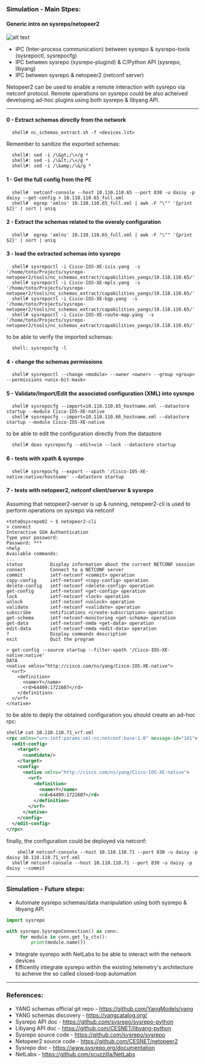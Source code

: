 ### Simulation - Main Stpes:

#### Generic intro on sysrepo/netopeer2
![alt text](https://www.sysrepo.org/diagram.png "sysrepo")

- IPC (Inter-process communication) between sysrepo & sysrepo-tools (sysrepoctl, sysrepocfg)
- IPC between sysrepo (sysrepo-plugind) & C/Python API (sysrepo, libyang)
- IPC between sysrepo & netopeer2 (netconf server)

Netopeer2 can be used to enable a remote interaction with sysrepo via netconf protocol.
Remote operations on sysrepo could be also acheived developing ad-hoc plugins using both sysrepo & libyang API.

---

#### 0 - Extract schemas directly from the network
```shell
  shell# nc_schemas_extract.sh -f <devices.lst> 
```
Remember to sanitize the exported schemas:
```shell
  shell#: sed -i /\&gt;/\>/g *
  shell#: sed -i /\&lt;/\</g *
  shell#: sed -i /\&amp;/\&/g *
```

#### 1 - Get the full config from the PE
```shell
  shell#  netconf-console --host 10.110.110.65 --port 830 -u daisy -p daisy --get-config > 10.110.110.65_full.xml
  shell#  egrep 'xmlns' 10.110.110.65_full.xml | awk -F "\"" '{print $2}' | sort | uniq
```

#### 2 - Extract the schemas related to the overaly configuration
```shell
  shell#  egrep 'xmlns' 10.110.110.65_full.xml | awk -F "\"" '{print $2}' | sort | uniq
```

#### 3 - load the extracted schemas into sysrepo
```shell
  shell# sysrepoctl -i Cisco-IOS-XE-isis.yang  -s '/home/toto/Projects/sysrepo-netopeer2/tools/nc_schemas_extract/capabilities_yangs/10.110.110.65/'
  shell# sysrepoctl -i Cisco-IOS-XE-mpls.yang  -s '/home/toto/Projects/sysrepo-netopeer2/tools/nc_schemas_extract/capabilities_yangs/10.110.110.65/'
  shell# sysrepoctl -i Cisco-IOS-XE-bgp.yang  -s '/home/toto/Projects/sysrepo-netopeer2/tools/nc_schemas_extract/capabilities_yangs/10.110.110.65/'
  shell# sysrepoctl -i Cisco-IOS-XE-route-map.yang  -s '/home/toto/Projects/sysrepo-netopeer2/tools/nc_schemas_extract/capabilities_yangs/10.110.110.65/'
```
to be able to verify the imported schemas:
```shell
  shell: sysrepocfg -l
```

#### 4 - change the schemas permissions
```shell
  shell# sysrepoctl --change <module> --owner <owner> --group <group> --permissions <unix-bit-mask>
```

#### 5 - Validate/Import/Edit the associated configuration (XML) into sysrepo
```shell
  shell# sysrepocfg --import=10.110.110.65_hostname.xml --datastore startup --module Cisco-IOS-XE-native   
  shell# sysrepocfg --import=10.110.110.66_hostname.xml --datastore startup --module Cisco-IOS-XE-native   
```
to be able to edit the configuration directly from the datastore
```shell
  shell# doas sysrepocfg --edit=vim --lock --datastore startup
```

#### 6 - tests with xpath & sysrepo
```shell
  shell# sysrepocfg --export --xpath '/Cisco-IOS-XE-native:native/hostname' --datastore startup
```

#### 7 - tests with netopeer2, netconf client/server & sysrepo
Assuming that netopeer2-server is up & running, netopeer2-cli is used to perform operations on sysrepo via netconf
```shell
+toto@sysrepo02 ~ $ netopeer2-cli
> connect
Interactive SSH Authentication
Type your password:
Password: ***
>help
Available commands:
...
status          Display information about the current NETCONF session
connect         Connect to a NETCONF server
commit          ietf-netconf <commit> operation
copy-config     ietf-netconf <copy-config> operation
delete-config   ietf-netconf <delete-config> operation
get-config      ietf-netconf <get-config> operation
lock            ietf-netconf <lock> operation
unlock          ietf-netconf <unlock> operation
validate        ietf-netconf <validate> operation
subscribe       notifications <create-subscription> operation
get-schema      ietf-netconf-monitoring <get-schema> operation
get-data        ietf-netconf-nmda <get-data> operation
edit-data       ietf-netconf-nmda <edit-data> operation
?               Display commands description
exit            Quit the program

> get-config --source startup --filter-xpath '/Cisco-IOS-XE-native:native'
DATA
<native xmlns="http://cisco.com/ns/yang/Cisco-IOS-XE-native">
  <vrf>
    <definition>
      <name>Y</name>
      <rd>64499:1721607</rd>
    </definition>
  </vrf>
</native>
```
to be able to deply the obtained configuration you should create an ad-hoc rpc:
```xml
shell# cat 10.110.110.71_vrf.xml
<rpc xmlns="urn:ietf:params:xml:ns:netconf:base:1.0" message-id="101">
  <edit-config>
    <target>
      <candidate/>
    </target>
    <config>
      <native xmlns="http://cisco.com/ns/yang/Cisco-IOS-XE-native">
        <vrf>
          <definition>
            <name>Y</name>
            <rd>64499:1721607</rd>
          </definition>
        </vrf>
      </native>
    </config>
  </edit-config>
</rpc>
```
finally, the configuration could be deployed via netconf:
```shell
	shell# netconf-console --host 10.110.110.71 --port 830 -u daisy -p daisy 10.110.110.71_vrf.xml
  shell# netconf-console --host 10.110.110.71 --port 830 -u daisy -p daisy --commit
``` 

---

### Simulation - Future steps:

- Automate sysrepo schemas/data manipulation using both sysrepo & libyang API
```python
import sysrepo

with sysrepo.SysrepoConnection() as conn:
     for module in conn.get_ly_ctx():
         print(module.name())
```
- Integrate sysrepo with NetLabs to be able to interact with the network devices
- Efficently integrate sysrepo within the existing telemetry's architecture to acheive the so called closed-loop automation  

---

### References:

- YANG schemas official git repo - https://github.com/YangModels/yang
- YANG schemas discovery - https://yangcatalog.org/
- Sysrepo API doc - https://github.com/sysrepo/sysrepo-python
- Libyang API doc - https://github.com/CESNET/libyang-python
- Sysrepo source code - https://github.com/sysrepo/sysrepo
- Netopeer2 source code - https://github.com/CESNET/netopeer2
- Sysrepo doc - https://www.sysrepo.org/documentation
- NetLabs - https://github.com/scuzzilla/NetLabs
